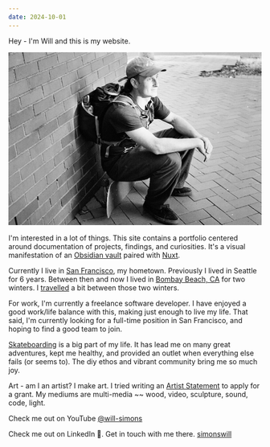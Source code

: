 ```yaml
---
date: 2024-10-01
---
```


Hey - I'm Will and this is my website.

![](../public/attachments/scan117684.jpeg)

I'm interested in a lot of things. This site contains a portfolio centered around documentation of projects, findings, and curiosities. It's a visual manifestation of an [Obsidian vault](code/simons.dev%20-%20Nuxt%20Content%20+%20Obsidian.md) paired with [Nuxt](code/Nuxt.md).

Currently I live in [San Francisco](places/San%20Francisco.md), my hometown. Previously I lived in Seattle for 6 years. Between then and now I lived in [Bombay Beach, CA](places/Bombay%20Beach.md) for two winters. I [travelled](areas/Adventure.md) a bit between those two winters.

For work, I'm currently a freelance software developer.  I have enjoyed a good work/life balance with this, making just enough to live my life. That said, I'm currently looking for a full-time position in San Francisco, and hoping to find a good team to join.

[Skateboarding](Skateboarding.md) is a big part of my life. It has lead me on many great adventures, kept me healthy, and provided an outlet when everything else fails (or seems to). The diy ethos and vibrant community bring me so much joy.

Art - am I an artist? I make art. I tried writing an [Artist Statement](thoughts/Artist%20Statement%20(work%20in%20progress).md) to apply for a grant. My mediums are multi-media ~~ wood, video, sculpture, sound, code, light.

Check me out on YouTube [@will-simons](https://www.youtube.com/@will-simons)

Check me out on LinkedIn 🤪. Get in touch with me there. [simonswill](https://www.linkedin.com/in/simonswill/)






